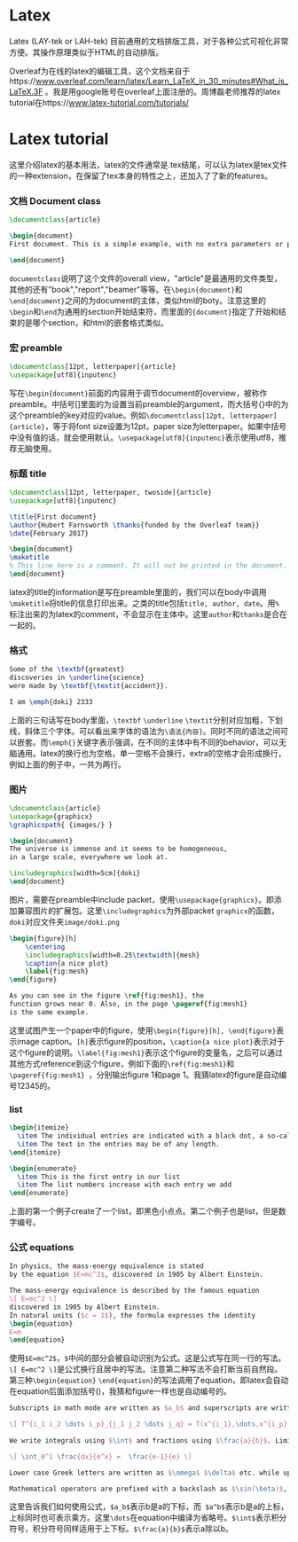 # Latex
Latex (LAY-tek or LAH-tek) 目前通用的文档排版工具，对于各种公式可视化非常方便。其操作原理类似于HTML的自动排版。

Overleaf为在线的latex的编辑工具，这个文档来自于https://www.overleaf.com/learn/latex/Learn_LaTeX_in_30_minutes#What_is_LaTeX.3F 。我是用google账号在overleaf上面注册的。周博磊老师推荐的latex tutorial在https://www.latex-tutorial.com/tutorials/


# Latex tutorial
这里介绍latex的基本用法，latex的文件通常是.tex结尾，可以认为latex是tex文件的一种extension，在保留了tex本身的特性之上，还加入了了新的features。

### 文档 Document class
```latex
\documentclass{article}

\begin{document}
First document. This is a simple example, with no extra parameters or packages included.

\end{document}
```
`documentclass`说明了这个文件的overall view，"article"是最通用的文件类型，其他的还有"book","report","beamer"等等。在`\begin{document}`和`\end{document}`之间的为document的主体，类似html的boty。注意这里的`\begin`和`\end`为通用的section开始结束符，而里面的`{document}`指定了开始和结束的是哪个section，和html的嵌套格式类似。

### 宏 preamble
```latex
\documentclass[12pt, letterpaper]{article}
\usepackage[utf8]{inputenc}
```
写在`\begin{document}`前面的内容用于调节document的overview，被称作preamble。中括号[]里面的为设置当前preamble的argument，而大括号{}中的为这个preamble的key对应的value。例如`\documentclass[12pt, letterpaper]{article}`，等于将font size设置为12pt，paper size为letterpaper。如果中括号中没有值的话，就会使用默认。`\usepackage[utf8]{inputenc}`表示使用utf8，推荐无脑使用。

### 标题 title
```latex
\documentclass[12pt, letterpaper, twoside]{article}
\usepackage[utf8]{inputenc}

\title{First document}
\author{Hubert Farnsworth \thanks{funded by the Overleaf team}}
\date{February 2017}

\begin{document}
\maketitle
% This line here is a comment. It will not be printed in the document.
\end{document}
```
latex的title的information是写在preamble里面的，我们可以在body中调用`\maketitle`将title的信息打印出来。之类的title包括`title, author, date`。用`%` 标注出来的为latex的comment，不会显示在主体中。这里`author`和`thanks`是合在一起的。

### 格式
```latex
Some of the \textbf{greatest}
discoveries in \underline{science} 
were made by \textbf{\textit{accident}}.

I am \emph{doki} 2333
```
上面的三句话写在body里面，`\textbf` `\underline` `\textit`分别对应加粗，下划线，斜体三个字体。可以看出来字体的语法为`\语法{内容}`。同时不同的语法之间可以嵌套。而`\emph{}`关键字表示强调，在不同的主体中有不同的behavior，可以无脑通用。latex的换行也为空格，单一空格不会换行，extra的空格才会形成换行，例如上面的例子中，一共为两行。

### 图片
```latex
\documentclass{article}
\usepackage{graphicx}
\graphicspath{ {images/} }

\begin{document}
The universe is immense and it seems to be homogeneous, 
in a large scale, everywhere we look at.

\includegraphics[width=5cm]{doki}
\end{document}
```
图片，需要在preamble中include packet，使用`\usepackage{graphicx}`。即添加兼容图片的扩展包。这里`\includegraphics`为外部packet `graphicx`的函数，`doki`对应文件夹`image/doki.png`

```latex
\begin{figure}[h]
    \centering
    \includegraphics[width=0.25\textwidth]{mesh}
    \caption{a nice plot}
    \label{fig:mesh}
\end{figure}

As you can see in the figure \ref{fig:mesh1}, the 
function grows near 0. Also, in the page \pageref{fig:mesh1} 
is the same example.
```
这里试图产生一个paper中的figure，使用`\begin{figure}[h], \end{figure}`表示image caption。`[h]`表示figure的position，`\caption{a nice plot}`表示对于这个figure的说明。`\label{fig:mesh1}`表示这个figure的变量名，之后可以通过其他方式reference到这个figure，例如下面的`\ref{fig:mesh1}`和`\pageref{fig:mesh1} `，分别输出figure 1和page 1。我猜latex的figure是自动编号12345的。

### list

```latex
\begin{itemize}
  \item The individual entries are indicated with a black dot, a so-called bullet.
  \item The text in the entries may be of any length.
\end{itemize}

\begin{enumerate}
  \item This is the first entry in our list
  \item The list numbers increase with each entry we add
\end{enumerate}
```
上面的第一个例子create了一个list，即黑色小点点。第二个例子也是list，但是数字编号。


### 公式 equations
```latex
In physics, the mass-energy equivalence is stated 
by the equation $E=mc^2$, discovered in 1905 by Albert Einstein.

The mass-energy equivalence is described by the famous equation
\[ E=mc^2 \]
discovered in 1905 by Albert Einstein. 
In natural units ($c = 1$), the formula expresses the identity
\begin{equation}
E=m
\end{equation}
```
使用`$E=mc^2$`，`$`中间的部分会被自动识别为公式。这是公式写在同一行的写法。`\[ E=mc^2 \]`是公式换行且居中的写法。注意第二种写法不会打断当前自然段。第三种`\begin{equation}` `\end{equation}`的写法调用了equation，即latex会自动在equation后面添加括号()，我猜和figure一样也是自动编号的。

```latex
Subscripts in math mode are written as $a_b$ and superscripts are written as $a^b$. These can be combined an nested to write expressions such as

\[ T^{i_1 i_2 \dots i_p}_{j_1 j_2 \dots j_q} = T(x^{i_1},\dots,x^{i_p},e_{j_1},\dots,e_{j_q}) \]
 
We write integrals using $\int$ and fractions using $\frac{a}{b}$. Limits are placed on integrals using superscripts and subscripts:

\[ \int_0^1 \frac{dx}{e^x} =  \frac{e-1}{e} \]

Lower case Greek letters are written as $\omega$ $\delta$ etc. while upper case Greek letters are written as $\Omega$ $\Delta$.

Mathematical operators are prefixed with a backslash as $\sin(\beta)$, $\cos(\alpha)$, $\log(x)$ etc.
```
这里告诉我们如何使用公式，`$a_b$`表示b是a的下标，而` $a^b$`表示b是a的上标，上标同时也可表示乘方。这里`\dots`在equation中编译为省略号。`$\int$`表示积分符号，积分符号同样适用于上下标。`$\frac{a}{b}$`表示a除以b。


